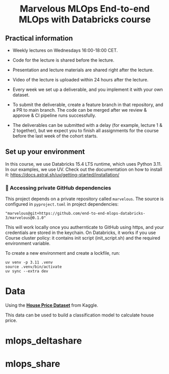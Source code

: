 <h1 align="center">
Marvelous MLOps End-to-end MLOps with Databricks course

## Practical information
- Weekly lectures on Wednesdays 16:00-18:00 CET.
- Code for the lecture is shared before the lecture.
- Presentation and lecture materials are shared right after the lecture.
- Video of the lecture is uploaded within 24 hours after the lecture.

- Every week we set up a deliverable, and you implement it with your own dataset.
- To submit the deliverable, create a feature branch in that repository, and a PR to main branch. The code can be merged after we review & approve & CI pipeline runs successfully.
- The deliverables can be submitted with a delay (for example, lecture 1 & 2 together), but we expect you to finish all assignments for the course before the last week of the cohort starts.


## Set up your environment
In this course, we use Databricks 15.4 LTS runtime, which uses Python 3.11.
In our examples, we use UV. Check out the documentation on how to install it: https://docs.astral.sh/uv/getting-started/installation/

### 🔐 Accessing private GitHub dependencies

This project depends on a private repository called `marvelous`.
The source is configured in `pyproject.toml` in project dependencies:

```
"marvelous@git+https://github.com/end-to-end-mlops-databricks-3/marvelous@0.1.0"
```

This will work locally once you authernticate to GitHub using https, and your credentials are stored in the keychain.
On Databricks, it works if you use Course cluster policy: it contains init script (init_script.sh) and the required environment variable.

To create a new environment and create a lockfile, run:

```
uv venv -p 3.11 .venv
source .venv/bin/activate
uv sync --extra dev
```



# Data
Using the [**House Price Dataset**](https://www.kaggle.com/c/house-prices-advanced-regression-techniques/data) from Kaggle.

This data can be used to build a classification model to calculate house price.
# mlops_deltashare
# mlops_share
